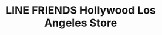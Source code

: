 ---
title: "LINE FRIENDS Hollywood Los Angeles Store"
url: /los-angeles/line-friends-hollywood-los-angeles-store/
shop: Andenken
---